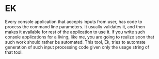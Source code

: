 EK
==

Every console application that accepts inputs from user, has code to process the command line parameters. It usually validates it, and then makes it available for rest of the application to use it. If you write such console applications for a living, like me, you are going to realize soon that such work should rather be automated. This tool, Ek, tries to automate generation of such input processing code given only the usage string of that tool.

